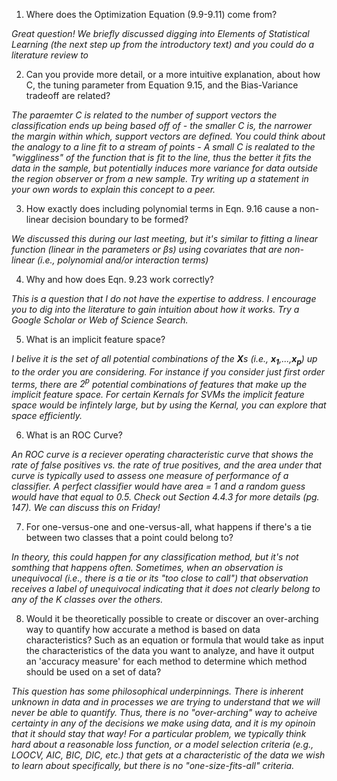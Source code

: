 1. Where does the Optimization Equation (9.9-9.11) come from?    

_Great question! We briefly discussed digging into Elements of Statistical Learning (the next step up from the introductory text) and you could do a literature review to_

2. Can you provide more detail, or a more intuitive explanation, about how C, the tuning parameter from Equation 9.15, and the Bias-Variance tradeoff are related?

_The paraemter $C$ is related to the number of support vectors the classification ends up being based off of - the smaller $C$ is, the narrower the margin within which, support vectors are defined. You could think about the analogy to a line fit to a stream of points - A small $C$ is realated to the "wiggliness" of the function that is fit to the line, thus the better it fits the data in the sample, but potentially induces more variance for data outside the region observer or from a new sample. Try writing up a statement in your own words to explain this concept to a peer._

3. How exactly does including polynomial terms in Eqn. 9.16 cause a non-linear decision boundary to be formed?

_We discussed this during our last meeting, but it's similar to fitting a linear function (linear in the parameters or $\beta$s) using covariates that are non-linear (i.e., polynomial and/or interaction terms)_ 

4. Why and how does Eqn. 9.23 work correctly?

_This is a question that I do not have the expertise to address. I encourage you to dig into the literature to gain intuition about how it works. Try a Google Scholar or Web of Science Search._ 

5. What is an implicit feature space?

_I belive it is the set of all potential combinations of the $\mathbf{X}$s (i.e., $\mathbf{x_1}$,...,$\mathbf{x_p}$) up to the order you are considering. For instance if you consider just first order terms, there are $2^p$ potential combinations of features that make up the implicit feature space. For certain Kernals for SVMs the implicit feature space would be infintely large, but by using the Kernal, you can explore that space efficiently._ 


6. What is an ROC Curve?

_An ROC curve is a reciever operating characteristic curve that shows the rate of false positives vs. the rate of true positives, and the area under that curve is typically used to assess one measure of performance of a classifier. A perfect classifier would have area = 1 and a random guess would have that equal to 0.5. Check out Section 4.4.3 for more details (pg. 147). We can discuss this on Friday!_

7. For one-versus-one and one-versus-all, what happens if there's a tie between two classes that a point could belong to? 

_In theory, this could happen for any classification method, but it's not somthing that happens often. Sometimes, when an observation is unequivocal (i.e., there is a tie or its "too close to call") that observation receives a label of unequivocal indicating that it does not clearly belong to any of the $K$ classes over the others._

8. Would it be theoretically possible to create or discover an over-arching way to quantify how accurate a method is based on data characteristics? Such as an equation or formula that would take as input the characteristics of the data you want to analyze, and have it output an 'accuracy measure' for each method to determine which method should be used on a set of data? 

_This question has some philosophical underpinnings. There is inherent unknown in data and in processes we are trying to understand that we will never be able to quantify. Thus, there is no "over-arching" way to acheive certainty in any of the decisions we make using data, and it is my opinoin that it should stay that way! For a particular problem, we typically think hard about a reasonable loss function, or a model selection criteria (e.g., LOOCV, AIC, BIC, DIC, etc.) that gets at a characteristic of the data we wish to learn about specifically, but there is no "one-size-fits-all" criteria._ 
